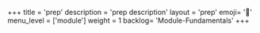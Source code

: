 +++
title = 'prep'
description = 'prep description'
layout = 'prep'
emoji= '📝'
menu_level = ['module']
weight = 1
backlog= 'Module-Fundamentals'
+++


